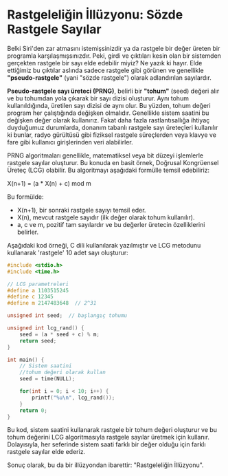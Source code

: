 # Rastgeleliğin İllüzyonu: Sözde Rastgele Sayılar

Belki Siri'den zar atmasını istemişsinizdir ya da rastgele bir değer üreten bir programla karşılaşmışsınızdır. Peki, girdi ve çıktıları kesin olan bir sistemden gerçekten rastgele bir sayı elde edebilir miyiz? Ne yazık ki hayır. Elde ettiğimiz bu çıktılar aslında sadece rastgele gibi görünen ve genellikle **"pseudo-rastgele"** (yani "sözde rastgele") olarak adlandırılan sayılardır.

**Pseudo-rastgele sayı üreteci (PRNG)**, belirli bir **"tohum"** (seed) değeri alır ve bu tohumdan yola çıkarak bir sayı dizisi oluşturur. Aynı tohum kullanıldığında, üretilen sayı dizisi de aynı olur. Bu yüzden, tohum değeri program her çalıştığında değişken olmalıdır. Genellikle sistem saatini bu değişken değer olarak kullanırız. Fakat daha fazla rastlantısallığa ihtiyaç duyduğumuz durumlarda, donanım tabanlı rastgele sayı üreteçleri kullanılır ki bunlar, radyo gürültüsü gibi fiziksel rastgele süreçlerden veya klavye ve fare gibi kullanıcı girişlerinden veri alabilirler.

PRNG algoritmaları genellikle, matematiksel veya bit düzeyi işlemlerle rastgele sayılar oluşturur. Bu konuda en basit örnek, Doğrusal Kongrüensel Üreteç (LCG) olabilir. Bu algoritmayı aşağıdaki formülle temsil edebiliriz:

X(n+1) = (a \* X(n) + c) mod m

Bu formülde:

- X(n+1), bir sonraki rastgele sayıyı temsil eder.
- X(n), mevcut rastgele sayıdır (ilk değer olarak tohum kullanılır).
- a, c ve m, pozitif tam sayılardır ve bu değerler üretecin özelliklerini belirler.

Aşağıdaki kod örneği, C dili kullanılarak yazılmıştır ve LCG metodunu kullanarak 'rastgele' 10 adet sayı oluşturur:

```C
#include <stdio.h>
#include <time.h>

// LCG parametreleri
#define a 1103515245
#define c 12345
#define m 2147483648  // 2^31

unsigned int seed;  // başlangıç tohumu

unsigned int lcg_rand() {
    seed = (a * seed + c) % m;
    return seed;
}

int main() {
    // Sistem saatini
    //tohum değeri olarak kullan
    seed = time(NULL);

    for(int i = 0; i < 10; i++) {
        printf("%u\n", lcg_rand());
    }
    return 0;
}

```

Bu kod, sistem saatini kullanarak rastgele bir tohum değeri oluşturur ve bu tohum değerini LCG algoritmasıyla rastgele sayılar üretmek için kullanır. Dolayısıyla, her seferinde sistem saati farklı bir değer olduğu için farklı rastgele sayılar elde ederiz.

Sonuç olarak, bu da bir illüzyondan ibarettir: "Rastgeleliğin İllüzyonu".
